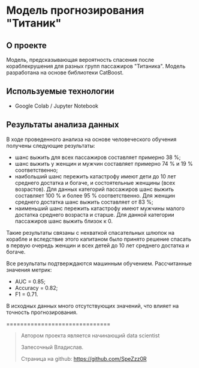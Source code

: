 # Модель прогнозирования "Титаник"


## О проекте
Модель, предсказывающая вероятность спасения после кораблекрушения для разных групп пассажиров "Титаника". Модель разработана на основе библиотеки CatBoost.


## Используемые технологии
- Google Colab / Jupyter Notebook


## Результаты анализа данных	
В ходе проведенного анализа на основе человеческого обучения получены следующие результаты:
- шанс выжить для всех пассажиров составляет примерно 38 %;
- шанс выжить у женщин и мужчин составляет примерно 74 % и 19 % соответственно;
- наибольший шанс пережить катастрофу имеют дети до 10 лет среднего достатка и богаче, и состоятельные женщины (всех возрастов). Для данных категорий пассажиров шанс выжить составляет 100 % и более 95 % соответственно. Для женщин среднего достатка шанс выжить составляет от 83 %;
- наименьший шанс пережить катастрофу имеют мужчины малого достатка среднего возраста и старше. Для данной категории пассажиров шанс выжить близок к 0.

Такие результаты связаны с нехваткой спасательных шлюпок на корабле и вследствие этого капитаном было принято решение спасать в первую очередь женщин и всех детей до 10 лет среднего достатка и богаче.
	
Все результаты подтверждаются машинным обучением. 
Рассчитанные значения метрик:
- AUC = 0.85; 
- Accuracy = 0.82; 
- F1 = 0.71.

В исходных данных много отсутствующих значений, что влияет на точность прогнозирования.



==============================

> Автором проекта является начинающий data scientist
> 
> Запесочный Владислав.
> 
> Страница на github: https://github.com/SpeZzz0R  
> 

